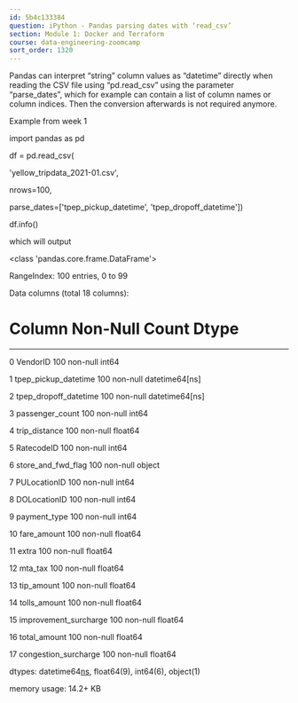 ```yaml
---
id: 5b4c133384
question: iPython - Pandas parsing dates with ‘read_csv’
section: Module 1: Docker and Terraform
course: data-engineering-zoomcamp
sort_order: 1320
---
```


Pandas can interpret “string” column values as “datetime” directly when reading the CSV file using “pd.read_csv” using the parameter “parse_dates”, which for example can contain a list of column names or column indices. Then the conversion afterwards is not required anymore.

Example from week 1

import pandas as pd

df = pd.read_csv(

'yellow_tripdata_2021-01.csv',

nrows=100,

parse_dates=['tpep_pickup_datetime', 'tpep_dropoff_datetime'])

df.info()

which will output

<class 'pandas.core.frame.DataFrame'>

RangeIndex: 100 entries, 0 to 99

Data columns (total 18 columns):

#   Column                 Non-Null Count  Dtype

---  ------                 --------------  -----

0   VendorID               100 non-null    int64

1   tpep_pickup_datetime   100 non-null    datetime64[ns]

2   tpep_dropoff_datetime  100 non-null    datetime64[ns]

3   passenger_count        100 non-null    int64

4   trip_distance          100 non-null    float64

5   RatecodeID             100 non-null    int64

6   store_and_fwd_flag     100 non-null    object

7   PULocationID           100 non-null    int64

8   DOLocationID           100 non-null    int64

9   payment_type           100 non-null    int64

10  fare_amount            100 non-null    float64

11  extra                  100 non-null    float64

12  mta_tax                100 non-null    float64

13  tip_amount             100 non-null    float64

14  tolls_amount           100 non-null    float64

15  improvement_surcharge  100 non-null    float64

16  total_amount           100 non-null    float64

17  congestion_surcharge   100 non-null    float64

dtypes: datetime64[ns](2), float64(9), int64(6), object(1)

memory usage: 14.2+ KB

